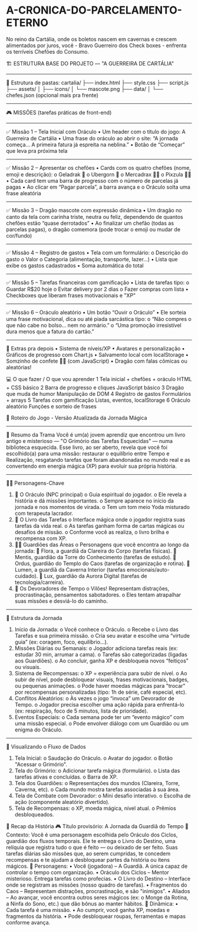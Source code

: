 # A-CRONICA-DO-PARCELAMENTO-ETERNO

No reino da Cartália, onde os boletos nascem em cavernas e crescem alimentados por juros, você - Bravo Guerreiro dos Check boxes - enfrenta os terríveis Chefões do Consumo.

🏗️ ESTRUTURA BASE DO PROJETO — "A GUERREIRA DE CARTÁLIA"

---

📁 Estrutura de pastas:
cartalia/
├── index.html
├── style.css
├── script.js
├── assets/
│ ├── icons/
│ └── mascote.png
├── data/
│ └── chefes.json (opcional mais pra frente)

---

🎮 MISSÕES (tarefas práticas de front-end)

---

✅ Missão 1 – Tela Inicial com Oráculo
• Um header com o título do jogo: A Guerreira de Cartália
• Uma frase do oráculo ao abrir o site:
“A jornada começa... A primeira fatura já espreita na neblina.”
• Botão de “Começar” que leva pra próxima tela

---

✅ Missão 2 – Apresentar os chefões
• Cards com os quatro chefões (nome, emoji e descrição):
o Geladrak 🧊
o Ubergorn 🐎
o Mercadrax 🥭🧺
o Pixzula 💃📲
• Cada card tem uma barra de progresso com o número de parcelas já pagas
• Ao clicar em “Pagar parcela”, a barra avança e o Oráculo solta uma frase aleatória

---

✅ Missão 3 – Dragão mascote com expressão dinâmica
• Um dragão no canto da tela com carinha triste, neutra ou feliz, dependendo de quantos chefões estão “quase derrotados”
• Ao finalizar um chefão (todas as parcelas pagas), o dragão comemora (pode trocar o emoji ou mudar de cor/fundo)

---

✅ Missão 4 – Registro de gastos
• Tela com um formulário:
o Descrição do gasto
o Valor
o Categoria (alimentação, transporte, lazer...)
• Lista que exibe os gastos cadastrados
• Soma automática do total

---

✅ Missão 5 – Tarefas financeiras com gamificação
• Lista de tarefas tipo:
o Guardar R$20 hoje
o Evitar delivery por 2 dias
o Fazer compras com lista
• Checkboxes que liberam frases motivacionais e "XP"

---

✅ Missão 6 – Oráculo aleatório
• Um botão “Ouvir o Oráculo”
• Ele sorteia uma frase motivacional, dica ou até piada sarcástica tipo:
o “Não compres o que não cabe no bolso... nem no armário.”
o “Uma promoção irresistível dura menos que a fatura do cartão.”

---

🌟 Extras pra depois
• Sistema de níveis/XP
• Avatares e personalização
• Gráficos de progresso com Chart.js
• Salvamento local com localStorage
• Somzinho de confete 🎉🔥 (com JavaScript)
• Dragão com falas cômicas ou aleatórias!

💻 O que fazer / O que vou aprender
1 Tela inicial + chefões + oráculo HTML + CSS básico
2 Barra de progresso e cliques JavaScript básico
3 Dragão que muda de humor Manipulação de DOM
4 Registro de gastos Formulários + arrays
5 Tarefas com gamificação Listas, eventos, localStorage
6 Oráculo aleatório Funções e sorteio de frases

🌟 Roteiro do Jogo - Versão Atualizada da Jornada Mágica

---

🧩 Resumo da Trama
Você é um(a) jovem aprendiz que encontrou um livro antigo e misterioso — "O Grimório das Tarefas Esquecidas" — numa biblioteca esquecida. Esse livro, ao ser aberto, revela que você foi escolhido(a) para uma missão: restaurar o equilíbrio entre Tempo e Realização, resgatando tarefas que foram abandonadas no mundo real e as convertendo em energia mágica (XP) para evoluir sua própria história.

---

🧙‍♂️ Personagens-Chave

1. 🧙 O Oráculo (NPC principal)
   o Guia espiritual do jogador.
   o Ele revela a história e dá missões importantes.
   o Sempre aparece no início da jornada e nos momentos de virada.
   o Tem um tom meio Yoda misturado com terapeuta lacrador.
2. 📖 O Livro das Tarefas
   o Interface mágica onde o jogador registra suas tarefas da vida real.
   o As tarefas ganham forma de cartas mágicas ou desafios de missão.
   o Conforme você as realiza, o livro brilha e recompensa com XP.
3. 🧚‍♀️ Guardiões das Áreas
   o Personagens que você encontra ao longo da jornada:
    Flora, a guardiã da Clareira do Corpo (tarefas físicas).
    Mentis, guardião da Torre do Conhecimento (tarefas de estudo).
    Ordus, guardião do Templo do Caos (tarefas de organização e rotina).
    Lumen, a guardiã da Caverna Interior (tarefas emocionais/auto-cuidado).
    Lux, guardião da Aurora Digital (tarefas de tecnologia/carreira).
4. 👾 Os Devoradores de Tempo
   o Vilões! Representam distrações, procrastinação, pensamentos sabotadores.
   o Eles tentam atrapalhar suas missões e desviá-lo do caminho.

---

🔁 Estrutura da Jornada

1. Início da Jornada:
   o Você conhece o Oráculo.
   o Recebe o Livro das Tarefas e sua primeira missão.
   o Cria seu avatar e escolhe uma “virtude guia” (ex: coragem, foco, equilíbrio…).
2. Missões Diárias ou Semanais:
   o Jogador adiciona tarefas reais (ex: estudar 30 min, arrumar a cama).
   o Tarefas são categorizadas (ligadas aos Guardiões).
   o Ao concluir, ganha XP e desbloqueia novos “feitiços” ou visuais.
3. Sistema de Recompensas:
   o XP = experiência para subir de nível.
   o Ao subir de nível, pode desbloquear visuais, frases motivacionais, badges, ou pequenas animações.
   o Pode haver moedas mágicas para "trocar" por recompensas personalizadas (tipo: 1h de série, café especial, etc).
4. Conflitos Aleatórios:
   o Às vezes o jogo “invoca” um Devorador de Tempo.
   o Jogador precisa escolher uma ação rápida para enfrentá-lo (ex: respiração, foco de 5 minutos, lista de prioridade).
5. Eventos Especiais:
   o Cada semana pode ter um “evento mágico” com uma missão especial.
   o Pode envolver diálogo com um Guardião ou um enigma do Oráculo.

---

🧠 Visualizando o Fluxo de Dados

1. Tela Inicial:
   o Saudação do Oráculo.
   o Avatar do jogador.
   o Botão "Acessar o Grimório".
2. Tela do Grimório:
   o Adicionar tarefa mágica (formulário).
   o Lista das tarefas ativas e concluídas.
   o Barra de XP.
3. Tela dos Guardiões:
   o Representações dos mundos (Clareira, Torre, Caverna, etc).
   o Cada mundo mostra tarefas associadas à sua área.
4. Tela de Combate com Devorador:
   o Mini desafio interativo.
   o Escolha de ação (componente aleatório divertido).
5. Tela de Recompensas:
   o XP, moeda mágica, nível atual.
   o Prêmios desbloqueados.

🧭 Recap da História
🎮 Título provisório: A Jornada da Guardiã do Tempo
🌌 Contexto:
Você é uma personagem escolhida pelo Oráculo dos Ciclos, guardião dos fluxos temporais. Ele te entrega o Livro do Destino, uma relíquia que registra tudo o que é feito — ou deixado de ser feito.
Suas tarefas diárias são missões que, ao serem cumpridas, te concedem recompensas e te ajudam a desbloquear partes da história ou itens mágicos.
👤 Personagens:
• Você (jogadora) – A Guardiã. A única capaz de controlar o tempo com organização.
• Oráculo dos Ciclos – Mentor misterioso. Entrega tarefas como profecias.
• O Livro do Destino – Interface onde se registram as missões (nosso quadro de tarefas).
• Fragmentos do Caos – Representam distrações, procrastinação, e são "inimigos".
• Aliados – Ao avançar, você encontra outros seres mágicos (ex: o Monge da Rotina, a Ninfa do Sono, etc.) que dão bônus ao manter hábitos.
🔮 Dinâmica:
• Cada tarefa é uma missão.
• Ao cumprir, você ganha XP, moedas e fragmentos da história.
• Pode desbloquear roupas, ferramentas e mapas conforme avança.
